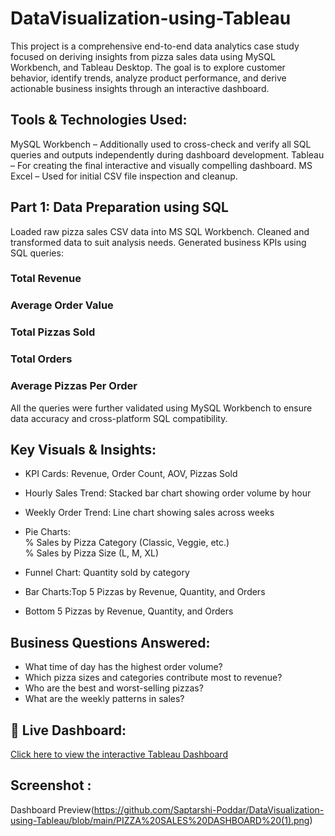 # DataVisualization-using-Tableau
This project is a comprehensive end-to-end data analytics case study focused on deriving insights from pizza sales data using  MySQL Workbench, and Tableau Desktop. The goal is to explore customer behavior, identify trends, analyze product performance, and derive actionable business insights through an interactive dashboard.
## Tools & Technologies Used:

MySQL Workbench – Additionally used to cross-check and verify all SQL queries and outputs independently during dashboard development.
Tableau – For creating the final interactive and visually compelling dashboard.
MS Excel  – Used for initial CSV file inspection and cleanup.
## Part 1: Data Preparation using SQL
Loaded raw pizza sales CSV data into MS SQL Workbench.
Cleaned and transformed data to suit analysis needs.
Generated business KPIs using SQL queries:
### Total Revenue
### Average Order Value
### Total Pizzas Sold
### Total Orders
### Average Pizzas Per Order
All the queries were further validated using MySQL Workbench to ensure data accuracy and cross-platform SQL compatibility.
## Key Visuals & Insights:

- KPI Cards: Revenue, Order Count, AOV, Pizzas Sold <br>
- Hourly Sales Trend: Stacked bar chart showing order volume by hour <br>
- Weekly Order Trend: Line chart showing sales across weeks <br>

- Pie Charts:<br>
% Sales by Pizza Category (Classic, Veggie, etc.)<br>
% Sales by Pizza Size (L, M, XL)<br>

- Funnel Chart: Quantity sold by category<br>

- Bar Charts:Top 5 Pizzas by Revenue, Quantity, and Orders<br>
- Bottom 5 Pizzas by Revenue, Quantity, and Orders<br>
## Business Questions Answered:
- What time of day has the highest order volume?<br>
- Which pizza sizes and categories contribute most to revenue?<br>
- Who are the best and worst-selling pizzas?<br>
- What are the weekly patterns in sales?
## 🔗 Live Dashboard:
[Click here to view the interactive Tableau Dashboard](https://public.tableau.com/app/profile/saptarshi.poddar/viz/PizzaSalesDashboard_17524145528060/HOME?publish=yes)
## Screenshot :
Dashboard Preview(https://github.com/Saptarshi-Poddar/DataVisualization-using-Tableau/blob/main/PIZZA%20SALES%20DASHBOARD%20(1).png)
